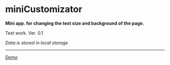 # miniCustomizator
<b>Mini app. for changing the text size and background of the page.</b>
<p>Test work. Ver. 0.1</p>
<i>Data is stored in local storage</i>
<hr>
<a href="https://geokav.ru/demo/miniCustomizator/"><i>Demo</i></a>

